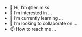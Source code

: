 - 👋 Hi, I’m @lenimiks
- 👀 I’m interested in ...
- 🌱 I’m currently learning ...
- 💞️ I’m looking to collaborate on ...
- 📫 How to reach me ...

<!---
lenimiks/lenimiks is a ✨ special ✨ repository because its `README.md` (this file) appears on your GitHub profile.
You can click the Preview link to take a look at your changes.
--->
